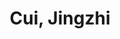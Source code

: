 ---
layout: profile
title: Cui, Jingzhi
name: Cui, Jingzhi
role: Intern
image: /assets/img/team/headimage.png
permalink: /team/cui-jingzhi/
email: cui.jingzhi@zgci.ac.cn
education:
  - degree: Undergraduate
    institution: Tsinghua University
    period: 2021-Present
    advisor: Prof. XXX
research_areas:
  - Reinforcement Learning
  - Machine Learning
  - Artificial Intelligence
  - Embodied AI
biography: |
  Cui Jingzhi is an undergraduate intern at Tsinghua University, focusing on reinforcement learning and its applications in artificial intelligence. With a strong interest in both theoretical and practical aspects of machine learning, he is dedicated to learning and contributing to the field through innovative research and collaboration.
--- 